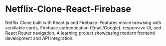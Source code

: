 # Netflix-Clone-React-Firebase
Netflix Clone built with React.js and Firebase. Features movie browsing with scrollable cards, Firebase authentication (Email/Google), responsive UI, and React Router navigation. A learning project showcasing modern frontend development and API integration.
